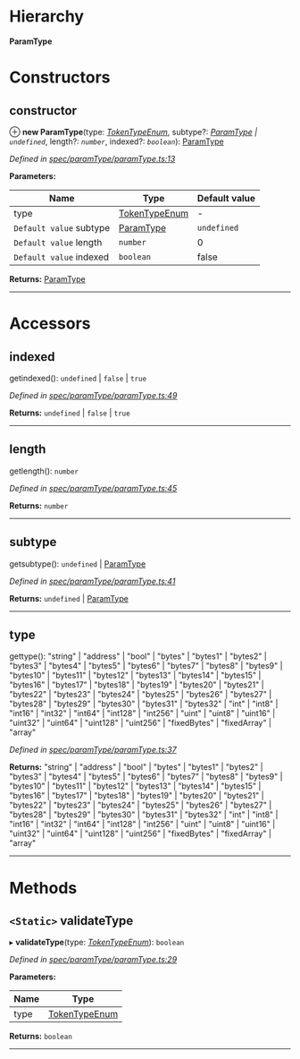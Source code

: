

# Hierarchy

**ParamType**

# Constructors

<a id="constructor"></a>

##  constructor

⊕ **new ParamType**(type: *[TokenTypeEnum](../modules/_types_.md#tokentypeenum)*, subtype?: *[ParamType](_spec_paramtype_paramtype_.paramtype.md) | `undefined`*, length?: *`number`*, indexed?: *`boolean`*): [ParamType](_spec_paramtype_paramtype_.paramtype.md)

*Defined in [spec/paramType/paramType.ts:13](https://github.com/paritytech/js-libs/blob/ad78d68/packages/abi/src/spec/paramType/paramType.ts#L13)*

**Parameters:**

| Name | Type | Default value |
| ------ | ------ | ------ |
| type | [TokenTypeEnum](../modules/_types_.md#tokentypeenum) | - |
| `Default value` subtype | [ParamType](_spec_paramtype_paramtype_.paramtype.md) | `undefined` |  undefined |
| `Default value` length | `number` | 0 |
| `Default value` indexed | `boolean` | false |

**Returns:** [ParamType](_spec_paramtype_paramtype_.paramtype.md)

___

# Accessors

<a id="indexed"></a>

##  indexed

getindexed(): `undefined` | `false` | `true`

*Defined in [spec/paramType/paramType.ts:49](https://github.com/paritytech/js-libs/blob/ad78d68/packages/abi/src/spec/paramType/paramType.ts#L49)*

**Returns:** `undefined` | `false` | `true`

___
<a id="length"></a>

##  length

getlength(): `number`

*Defined in [spec/paramType/paramType.ts:45](https://github.com/paritytech/js-libs/blob/ad78d68/packages/abi/src/spec/paramType/paramType.ts#L45)*

**Returns:** `number`

___
<a id="subtype"></a>

##  subtype

getsubtype(): `undefined` | [ParamType](_spec_paramtype_paramtype_.paramtype.md)

*Defined in [spec/paramType/paramType.ts:41](https://github.com/paritytech/js-libs/blob/ad78d68/packages/abi/src/spec/paramType/paramType.ts#L41)*

**Returns:** `undefined` | [ParamType](_spec_paramtype_paramtype_.paramtype.md)

___
<a id="type"></a>

##  type

gettype(): "string" | "address" | "bool" | "bytes" | "bytes1" | "bytes2" | "bytes3" | "bytes4" | "bytes5" | "bytes6" | "bytes7" | "bytes8" | "bytes9" | "bytes10" | "bytes11" | "bytes12" | "bytes13" | "bytes14" | "bytes15" | "bytes16" | "bytes17" | "bytes18" | "bytes19" | "bytes20" | "bytes21" | "bytes22" | "bytes23" | "bytes24" | "bytes25" | "bytes26" | "bytes27" | "bytes28" | "bytes29" | "bytes30" | "bytes31" | "bytes32" | "int" | "int8" | "int16" | "int32" | "int64" | "int128" | "int256" | "uint" | "uint8" | "uint16" | "uint32" | "uint64" | "uint128" | "uint256" | "fixedBytes" | "fixedArray" | "array"

*Defined in [spec/paramType/paramType.ts:37](https://github.com/paritytech/js-libs/blob/ad78d68/packages/abi/src/spec/paramType/paramType.ts#L37)*

**Returns:** "string" | "address" | "bool" | "bytes" | "bytes1" | "bytes2" | "bytes3" | "bytes4" | "bytes5" | "bytes6" | "bytes7" | "bytes8" | "bytes9" | "bytes10" | "bytes11" | "bytes12" | "bytes13" | "bytes14" | "bytes15" | "bytes16" | "bytes17" | "bytes18" | "bytes19" | "bytes20" | "bytes21" | "bytes22" | "bytes23" | "bytes24" | "bytes25" | "bytes26" | "bytes27" | "bytes28" | "bytes29" | "bytes30" | "bytes31" | "bytes32" | "int" | "int8" | "int16" | "int32" | "int64" | "int128" | "int256" | "uint" | "uint8" | "uint16" | "uint32" | "uint64" | "uint128" | "uint256" | "fixedBytes" | "fixedArray" | "array"

___

# Methods

<a id="validatetype"></a>

## `<Static>` validateType

▸ **validateType**(type: *[TokenTypeEnum](../modules/_types_.md#tokentypeenum)*): `boolean`

*Defined in [spec/paramType/paramType.ts:29](https://github.com/paritytech/js-libs/blob/ad78d68/packages/abi/src/spec/paramType/paramType.ts#L29)*

**Parameters:**

| Name | Type |
| ------ | ------ |
| type | [TokenTypeEnum](../modules/_types_.md#tokentypeenum) |

**Returns:** `boolean`

___


